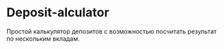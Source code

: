 # Deposit-alculator
Простой калькулятор депозитов с возможностью посчитать результат по нескольким вкладам.
